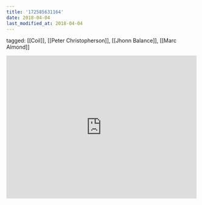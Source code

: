 ```yaml
---
title: '172585631164'
date: 2018-04-04
last_modified_at: 2018-04-04
---
```

tagged: [[Coil]], [[Peter Christopherson]], [[Jhonn Balance]], [[Marc Almond]]
<iframe allow="accelerometer; autoplay; clipboard-write; encrypted-media; gyroscope; picture-in-picture" allowfullscreen="" frameborder="0" height="375" id="youtube_iframe" src="https://www.youtube.com/embed/pRWHjwbCDEQ?feature=oembed&amp;enablejsapi=1&amp;origin=https://safe.txmblr.com&amp;wmode=opaque" width="500"></iframe>